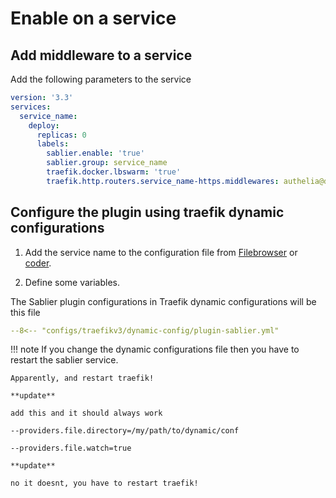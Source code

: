 # Enable on a service

## Add middleware to a service

Add the following parameters to the service

```yaml
version: '3.3'
services:
  service_name:
    deploy:
      replicas: 0
      labels:
        sablier.enable: 'true'
        sablier.group: service_name
        traefik.docker.lbswarm: 'true'
        traefik.http.routers.service_name-https.middlewares: authelia@docker, service_name-sablier@file
```

## Configure the plugin using traefik dynamic configurations

1. Add the service name to the configuration file from [Filebrowser](https://docs.vnerd.nl/Docker%20Swarm%20Stacks/filebrowser/) or [coder](https://docs.vnerd.nl/Docker%20Swarm%20Stacks/coder/).


2. Define some variables.

The Sablier plugin configurations in Traefik dynamic configurations will be this file
``` yaml linenums="1" hl_lines="1 2"
--8<-- "configs/traefikv3/dynamic-config/plugin-sablier.yml"
```

!!! note
    If you change the dynamic configurations file then you have to restart the sablier service.

    Apparently, and restart traefik!

    **update**

    add this and it should always work

    --providers.file.directory=/my/path/to/dynamic/conf

    --providers.file.watch=true

    **update**

    no it doesnt, you have to restart traefik!